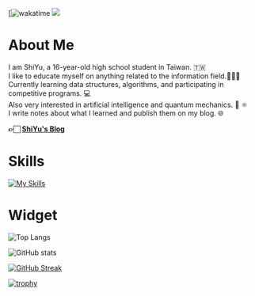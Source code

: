 [![wakatime](https://wakatime.com/badge/user/018da263-231f-4c1b-9d7a-5f755fc79800/)
![](https://komarev.com/ghpvc/?username=SHIYU0318&style=flat)
# About Me
I am ShiYu, a 16-year-old high school student in Taiwan. 🇹🇼\
I like to educate myself on anything related to the information field.👨🏻‍💻\
Currently learning data structures, algorithms, and participating in competitive programs. 💻\
Also very interested in artificial intelligence and quantum mechanics. 🤖 ⚛️\
I write notes about what I learned and publish them on my blog. 🌐

**👉🏻 [ShiYu's Blog](https://shiyu0318.github.io/)**

# Skills

[![My Skills](https://skillicons.dev/icons?i=cpp,c,arduino,python,pytorch,ruby,git,github,md,vscode,visualstudio,stackoverflow,ai,blender)](https://skillicons.dev)

# Widget
![Top Langs](https://github-readme-stats.vercel.app/api/top-langs/?username=SHIYU0318&layout=compact&hide_progress=true)

![GitHub stats](https://github-readme-stats.vercel.app/api?username=SHIYU0318&hide=prs,contribs&show_icons=true&theme=github_dark&rank_icon=github)

[![GitHub Streak](https://streak-stats.demolab.com?user=SHIYU0318&theme=github-dark-blue&border_radius=30&card_width=600)](https://git.io/streak-stats)

[![trophy](https://github-profile-trophy.vercel.app/?username=SHIYU0318&theme=darkhub)](https://github.com/ryo-ma/github-profile-trophy)
